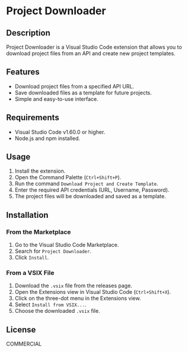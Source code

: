 # Project Downloader

## Description

Project Downloader is a Visual Studio Code extension that allows you to download project files from an API and create new project templates.

## Features

- Download project files from a specified API URL.
- Save downloaded files as a template for future projects.
- Simple and easy-to-use interface.

## Requirements

- Visual Studio Code v1.60.0 or higher.
- Node.js and npm installed.

## Usage

1. Install the extension.
2. Open the Command Palette (`Ctrl+Shift+P`).
3. Run the command `Download Project and Create Template`.
4. Enter the required API credentials (URL, Username, Password).
5. The project files will be downloaded and saved as a template.

## Installation

### From the Marketplace

1. Go to the Visual Studio Code Marketplace.
2. Search for `Project Downloader`.
3. Click `Install`.

### From a VSIX File

1. Download the `.vsix` file from the releases page.
2. Open the Extensions view in Visual Studio Code (`Ctrl+Shift+X`).
3. Click on the three-dot menu in the Extensions view.
4. Select `Install from VSIX...`.
5. Choose the downloaded `.vsix` file.

## License

COMMERCIAL
